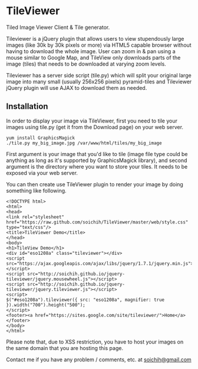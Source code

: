 # TileViewer 

Tiled Image Viewer Client & Tile generator.

Tileviewer is a jQuery plugin that allows users to view stupendously large images (like 30k by 30k pixels or more) via HTML5 capable browser without having to download the whole image. User can zoom in & pan using a mouse similar to Google Map, and TileView only downloads parts of the image (tiles) that needs to be downloaded at varying zoom levels.

Tileviewer has a server side script (tile.py) which will split your original large image into many small (usually 256x256 pixels) pyramid-tiles and Tileviewer jQuery plugin will use AJAX to download them as needed.

## Installation 
In order to display your image via TileViewer, first you need to tile your images using tile.py (get it from the Download page) on your web server.

```
yum install GraphicsMagick 
./tile.py my_big_image.jpg /var/www/html/tiles/my_big_image
```

First argument is your image that you'd like to tile (image file type could be anything as long as it's supported by GraphicsMagick library), and second argument is the directory where you want to store your tiles. It needs to be exposed via your web server.

You can then create use TileViewer plugin to render your image by doing something like following.

```
<!DOCTYPE html>
<html>
<head>
<link rel="stylesheet" href="https://raw.github.com/soichih/TileViewer/master/web/style.css" type="text/css"/>
<title>TileViewer Demo</title>
</head>
<body>
<h1>TileView Demo</h1>
<div id="eso1208a" class="tileviewer"></div>
<script src="https://ajax.googleapis.com/ajax/libs/jquery/1.7.1/jquery.min.js"></script>
<script src="http://soichih.github.io/jquery-tileviewer/jquery.mousewheel.js"></script>
<script src="http://soichih.github.io/jquery-tileviewer/jquery.tileviewer.js"></script>
<script>
$("#eso1208a").tileviewer({ src: "eso1208a", magnifier: true }).width("700").height("500"); 
</script>
<footer><a href="https://sites.google.com/site/tileviewer/">Home</a></footer>
</body>
</html>
```

Please note that, due to XSS restriction, you have to host your images on the same domain that you are hosting this page.

Contact me if you have any problem / comments, etc. at soichih@gmail.com
